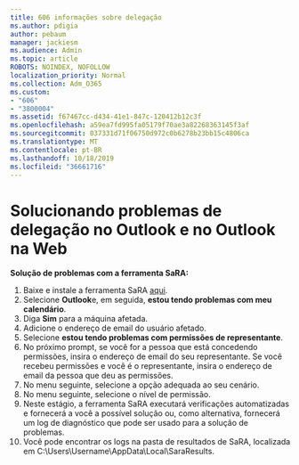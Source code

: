 ```yaml
---
title: 606 informações sobre delegação
ms.author: pdigia
author: pebaum
manager: jackiesm
ms.audience: Admin
ms.topic: article
ROBOTS: NOINDEX, NOFOLLOW
localization_priority: Normal
ms.collection: Adm_O365
ms.custom:
- "606"
- "3800004"
ms.assetid: f67467cc-d434-41e1-847c-120412b12c3f
ms.openlocfilehash: a59ea7fd995fa05179f70ae3a82268363145f3af
ms.sourcegitcommit: 037331d71f06750d972c0b6278b23bb15c4806ca
ms.translationtype: MT
ms.contentlocale: pt-BR
ms.lasthandoff: 10/18/2019
ms.locfileid: "36661716"
---
```

# <a name="troubleshooting-delegation-in-outlook-and-outlook-on-the-web"></a>Solucionando problemas de delegação no Outlook e no Outlook na Web

**Solução de problemas com a ferramenta SaRA:**

1. Baixe e instale a ferramenta SaRA [aqui](https://aka.ms/SaRA-SkypeForBusinessSignIn).
1. Selecione **Outlook**e, em seguida, **estou tendo problemas com meu calendário**.
1. Diga **Sim** para a máquina afetada.
1. Adicione o endereço de email do usuário afetado.
1. Selecione **estou tendo problemas com permissões de representante**.
1. No próximo prompt, se você for a pessoa que está concedendo permissões, insira o endereço de email do seu representante. Se você recebeu permissões e você é o representante, insira o endereço de email da pessoa que deu as permissões.
1. No menu seguinte, selecione a opção adequada ao seu cenário.
1. No menu seguinte, selecione o nível de permissão.
1. Neste estágio, a ferramenta SaRA executará verificações automatizadas e fornecerá a você a possível solução ou, como alternativa, fornecerá um log de diagnóstico que pode ser usado para a solução de problemas.
1. Você pode encontrar os logs na pasta de resultados de SaRA, localizada em C:\Users\Username\AppData\Local\SaraResults.
